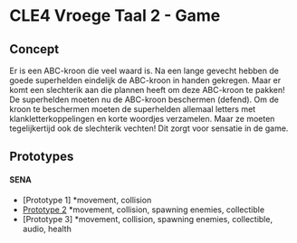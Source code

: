 # CLE4 Vroege Taal 2 - Game

## Concept
Er is een ABC-kroon die veel waard is. Na een lange gevecht hebben de goede superhelden eindelijk de ABC-kroon in handen gekregen. Maar er komt een slechterik aan die plannen heeft om deze ABC-kroon te pakken! De superhelden moeten nu de ABC-kroon beschermen (defend). Om de kroon te beschermen moeten de superhelden allemaal letters met klankletterkoppelingen en korte woordjes verzamelen. Maar ze moeten tegelijkertijd ook de slechterik vechten! Dit zorgt voor sensatie in de game.

## Prototypes
#### SENA
- [Prototype 1] *movement, collision
- [Prototype 2](https://github.com/senalisa/CLE4-VroegeTaal2-Game/tree/master/sharkattack) *movement, collision, spawning enemies, collectible
- [Prototype 3] *movement, collision, spawning enemies, collectible, audio, health
 
